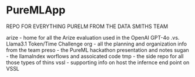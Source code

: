 # PureMLApp

REPO FOR EVERYTHING PURELM FROM THE DATA SMITHS TEAM

arize - home for all the Arize evaluation used in the OpenAI GPT-4o .vs. Llama3.1 Token/Time Challenge
org - all the planning and organization info from the team
preso - the PureML hackathon presentation and notes
sugan - the llamaIndex worflows and assoicated code
tmp - the side repo for all those types of thins
vssl - supporting info on host the infernce end point on VSSL
